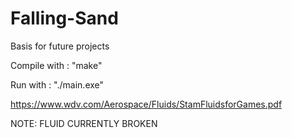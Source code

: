# Falling-Sand
Basis for future projects


Compile with : "make"


Run with : "./main.exe"


https://www.wdv.com/Aerospace/Fluids/StamFluidsforGames.pdf

NOTE: FLUID CURRENTLY BROKEN